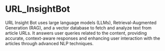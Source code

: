 # URL_InsightBot
URL Insight Bot uses large language models (LLMs), Retrieval-Augmented Generation (RAG), and a vector database to fetch and analyze text from article URLs. It answers user queries related to the content, providing accurate, context-aware responses and enhancing user interaction with the articles through advanced NLP techniques.
